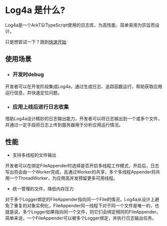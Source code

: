 # Log4a 是什么?

Log4a是一个ArkTS/TypeScript使用的日志库，为高性能、简单易用为宗旨而设计。

只是想尝试一下？跳到[快速开始](/guide/getting-started)

<script setup> 
import GitCard from '../components/GitCard.vue'
</script>

<GitCard />

## 使用场景

- ### 开发时debug

开发者可以在开发阶段集成Log4a，通过生成日志、追踪函数运行，帮助获取应用运行信息，并快速定位问题。

- ### 应用上线后进行日志收集

借助Log4a设计精妙的日志输出能力，开发者可以将日志输出到一个或多个文件，并通过一定手段将日志上传到服务器用于分析应用运行情况。

## 性能

- 支持多线程的文件输出

开发者可以在绑定FileAppender时选择是否开启多线程工作模式，开启后，日志写出将会由一个Worker完成，且通过Worker的共享，多个多线程Appender将共用一个ThreadWorker，为应用高并发预留更多可用线程。

- 统一管理的文件，降低内存压力

对于多个Logger绑定的FileAppender指向同一个File的情况，Log4a从设计上避免了重复的对象实例化，FileAppender同一线程下对于同一个文件是唯一的，也就是说，多个Logger如果指向同一个文件，则它们会绑定相同的FileAppender。简单来说，一个FileAppender可以被多个Logger绑定，并执行日志输出任务。